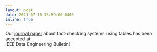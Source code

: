 ```yaml
---
layout: post
date: 2021-07-10 15:59:00-0400
inline: true
---
```


Our [journal paper](https://www.eurecom.fr/publication/6630/download/data-publi-6630.pdf) about fact-checking systems using tables has been accepted at <br /> IEEE Data Engineering Bulletin!